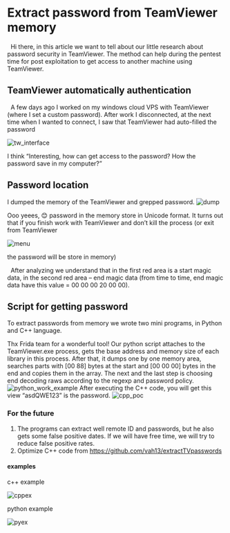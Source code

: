 # Extract password from TeamViewer memory

&nbsp;&nbsp;Hi there, in this article we want to tell about our little research about password security in TeamViewer. The method can help during the pentest time for post exploitation to get access to another machine using TeamViewer. 

## TeamViewer automatically authentication
&nbsp;&nbsp;A few days ago I worked on my windows cloud VPS with TeamViewer (where I set a custom password). After work I disconnected, at the next time when I wanted to connect, I saw that TeamViewer had auto-filled the password  

![tw_interface](https://github.com/vah13/extractTVpasswords/blob/master/img/tw_interface.png)

I think “Interesting, how can get access to the password? How the password save in my computer?”


## Password location
I dumped the memory of the TeamViewer and grepped password. 
![dump](https://github.com/vah13/extractTVpasswords/blob/master/img/dump.png)

Ooo yeees, 😊 password in the memory store in Unicode format. It turns out that if you finish work with TeamViewer and don’t kill the process (or exit from TeamViewer

![menu](https://github.com/vah13/extractTVpasswords/blob/master/img/menu.png)

the password will be store in memory) 

&nbsp;&nbsp;After analyzing we understand that in the first red area is a start magic data, in the second red area – end magic data (from time to time, end magic data have this value = 00 00 00 20 00 00).

## Script for getting password 
To extract passwords from memory we wrote two mini programs, in Python and C++ language.

Thx Frida team for a wonderful tool! Our python script attaches to the TeamViewer.exe process, gets the base address and memory size of each library in this process. After that, it dumps one by one memory area, searches parts with [00 88] bytes at the start and [00 00 00] bytes in the end and copies them in the array. The next and the last step is choosing end decoding raws according to the regexp and password policy.
![python_work_example](https://github.com/vah13/extractTVpasswords/blob/master/img/python_work_example.png)
After executing the C++ code, you will get this view “asdQWE123” is the password.
![cpp_poc](https://github.com/vah13/extractTVpasswords/blob/master/img/cpp_poc.png)
 
### For the future
1.	The programs can extract well remote ID and passwords, but he also gets some false positive dates. If we will have free time, we will try to reduce false positive rates. 
2.	Optimize C++ code from https://github.com/vah13/extractTVpasswords

#### examples
c++ example

![cppex](https://github.com/vah13/extractTVpassword/blob/master/img/cpp_work_example.png?raw=true)


python example

![pyex](https://github.com/vah13/extractTVpasswords/blob/master/img/python_work_example.png?raw=true)
